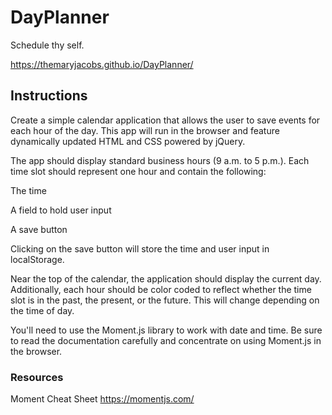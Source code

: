 # DayPlanner
Schedule thy self. 

https://themaryjacobs.github.io/DayPlanner/


## Instructions
Create a simple calendar application that allows the user to save events for each hour of the day. This app will run in the browser and feature dynamically updated HTML and CSS powered by jQuery.

The app should display standard business hours (9 a.m. to 5 p.m.). Each time slot should represent one hour and contain the following:

The time

A field to hold user input

A save button

Clicking on the save button will store the time and user input in localStorage.

Near the top of the calendar, the application should display the current day. Additionally, each hour should be color coded to reflect whether the time slot is in the past, the present, or the future. This will change depending on the time of day.

You'll need to use the Moment.js library to work with date and time. Be sure to read the documentation carefully and concentrate on using Moment.js in the browser.

### Resources
Moment Cheat Sheet
https://momentjs.com/